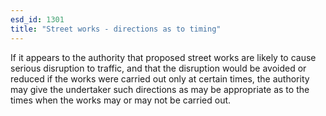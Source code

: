 ```yaml
---
esd_id: 1301
title: "Street works - directions as to timing"
---
```


If it appears to the authority that proposed street works are likely to cause serious disruption to traffic, and that the disruption would be avoided or reduced if the works were carried out only at certain times, the authority may give the undertaker such directions as may be appropriate as to the times when the works may or may not be carried out.

